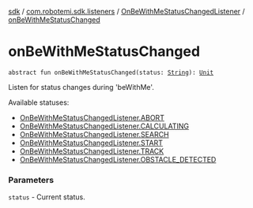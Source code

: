 [sdk](../../index.md) / [com.robotemi.sdk.listeners](../index.md) / [OnBeWithMeStatusChangedListener](index.md) / [onBeWithMeStatusChanged](./on-be-with-me-status-changed.md)

# onBeWithMeStatusChanged

`abstract fun onBeWithMeStatusChanged(status: `[`String`](https://kotlinlang.org/api/latest/jvm/stdlib/kotlin/-string/index.html)`): `[`Unit`](https://kotlinlang.org/api/latest/jvm/stdlib/kotlin/-unit/index.html)

Listen for status changes during 'beWithMe'.

Available statuses:

* [OnBeWithMeStatusChangedListener.ABORT](-a-b-o-r-t.md)
* [OnBeWithMeStatusChangedListener.CALCULATING](-c-a-l-c-u-l-a-t-i-n-g.md)
* [OnBeWithMeStatusChangedListener.SEARCH](-s-e-a-r-c-h.md)
* [OnBeWithMeStatusChangedListener.START](-s-t-a-r-t.md)
* [OnBeWithMeStatusChangedListener.TRACK](-t-r-a-c-k.md)
* [OnBeWithMeStatusChangedListener.OBSTACLE_DETECTED](-o-b-s-t-a-c-l-e_-d-e-t-e-c-t-e-d.md)

### Parameters

`status` - Current status.